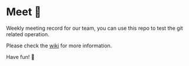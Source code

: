 # Meet :rocket:

Weekly meeting record for our team, you can use this repo to test the git related operation.

Please check the [wiki](https://github.com/Waynehfut/meet/wiki) for more information.

Have fun!  :space_invader:


